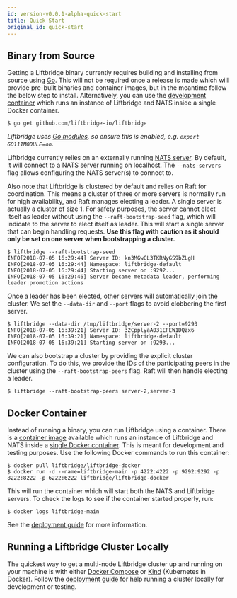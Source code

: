 ```yaml
---
id: version-v0.0.1-alpha-quick-start
title: Quick Start
original_id: quick-start
---
```


## Binary from Source

Getting a Liftbridge binary currently requires building and installing from
source using [Go](https://golang.org/doc/install). This will not be required
once a release is made which will provide pre-built binaries and container
images, but in the meantime follow the below step to install. Alternatively,
you can use the [development container](#docker-container) which runs an
instance of Liftbridge and NATS inside a single Docker container.

```shell
$ go get github.com/liftbridge-io/liftbridge
```
*Liftbridge uses [Go modules](https://github.com/golang/go/wiki/Modules), so
ensure this is enabled, e.g. `export GO111MODULE=on`.*

Liftbridge currently relies on an externally running
[NATS server](https://github.com/nats-io/gnatsd). By default, it will connect
to a NATS server running on localhost. The `--nats-servers` flag allows
configuring the NATS server(s) to connect to.

Also note that Liftbridge is clustered by default and relies on Raft for
coordination. This means a cluster of three or more servers is normally run
for high availability, and Raft manages electing a leader. A single server is
actually a cluster of size 1. For safety purposes, the server cannot elect
itself as leader without using the `--raft-bootstrap-seed` flag, which will
indicate to the server to elect itself as leader. This will start a single
server that can begin handling requests. **Use this flag with caution as it should
only be set on one server when bootstrapping a cluster.**

```shell
$ liftbridge --raft-bootstrap-seed
INFO[2018-07-05 16:29:44] Server ID: kn3MGwCL3TKRNyGS9bZLgH
INFO[2018-07-05 16:29:44] Namespace: liftbridge-default
INFO[2018-07-05 16:29:44] Starting server on :9292...
INFO[2018-07-05 16:29:46] Server became metadata leader, performing leader promotion actions
```

Once a leader has been elected, other servers will automatically join the cluster.
We set the `--data-dir` and `--port` flags to avoid clobbering the first server.

```shell
$ liftbridge --data-dir /tmp/liftbridge/server-2 --port=9293
INFO[2018-07-05 16:39:21] Server ID: 32CpplyaA031EFEW1DQzx6
INFO[2018-07-05 16:39:21] Namespace: liftbridge-default
INFO[2018-07-05 16:39:21] Starting server on :9293...
```

We can also bootstrap a cluster by providing the explicit cluster configuration.
To do this, we provide the IDs of the participating peers in the cluster using the
`--raft-bootstrap-peers` flag. Raft will then handle electing a leader.

```shell
$ liftbridge --raft-bootstrap-peers server-2,server-3
```

## Docker Container

Instead of running a binary, you can run Liftbridge using a container. There is
a [container image](https://hub.docker.com/r/liftbridge/liftbridge-docker)
available which runs an instance of Liftbridge and NATS inside a [single Docker
container](https://github.com/liftbridge-io/liftbridge-docker). This is meant
for development and testing purposes. Use the following Docker commands to run
this container:

```shell
$ docker pull liftbridge/liftbridge-docker
$ docker run -d --name=liftbridge-main -p 4222:4222 -p 9292:9292 -p 8222:8222 -p 6222:6222 liftbridge/liftbridge-docker
```

This will run the container which will start both the NATS and Liftbridge
servers. To check the logs to see if the container started properly, run:

```shell
$ docker logs liftbridge-main
```

See the [deployment guide](./deployment.md) for more information.

## Running a Liftbridge Cluster Locally

The quickest way to get a multi-node Liftbridge cluster up and running on your
machine is with either [Docker Compose](https://docs.docker.com/compose) or
[Kind](https://kind.sigs.k8s.io) (Kubernetes in Docker). Follow the
[deployment guide](./deployment.md) for help running a cluster locally for
development or testing.
